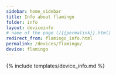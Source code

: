 ```yaml
---
sidebar: home_sidebar
title: Info about flamingo
folder: info
layout: deviceinfo
# name of the page (/{{permalink}}.html)
redirect_from: flamingo_info.html
permalink: /devices/flamingo/
device: flamingo
---
```

{% include templates/device_info.md %}
